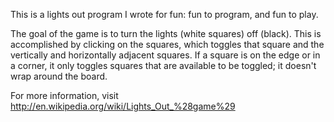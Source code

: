 This is a lights out program I wrote for fun: fun to program, and fun to play.

The goal of the game is to turn the lights (white squares) off (black). This is accomplished by clicking on the squares, which toggles that square and the vertically and horizontally adjacent squares. If a square is on the edge or in a corner, it only toggles squares that are available to be toggled; it doesn't wrap around the board.

For more information, visit
http://en.wikipedia.org/wiki/Lights_Out_%28game%29

